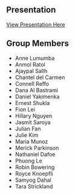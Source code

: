 ## Presentation
[View Presentation Here](https://drive.google.com/drive/folders/1qMn56i3_NpBbFE9BXA5X_5Vni04O1lRg)

## Group Members
- Anne Lumumba
- Anmol Ratol
- Ajaypal Sallh
- Chantel del Carmen
- Connell Reffo
- Dana Al Bastrami
- Daniel Yakimenka
- Ernest Shukla
- Fion Lei
- Hillary Nguyen
- Jasmit Saroya
- Julian Fan 
- Julie Kim
- Maria Munoz
- Merick Parkinson
- Nathaniel Dafoe
- Phuong Le
- Robin Bowering
- Royce Knoepfli
- Samyog Dahal 
- Tara Strickland
